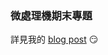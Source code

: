 ### 微處理機期末專題
詳見我的 <a href="https://kanido386.github.io/2021/01/microprocessor-project/" target="_blank">blog post</a> 😏
